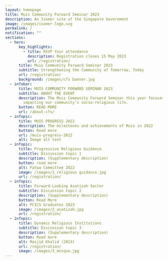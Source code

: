 ```yaml
---
layout: homepage
title: Muis Community Forward Seminar 2023
description: An Isomer site of the Singapore Government
image: /images/isomer-logo.svg
permalink: /
notification: ""
sections:
  - hero:
      key_highlights:
        - title: RSVP Your attendance
          description: Registration closes 15 May 2023
          url: /registration/
      title: Muis Community Forward Seminar 2023
      subtitle: Strengthening the Community of Tomorrow, Today
      url: /registration/
      background: /images/cfs banner.jpg
  - infobar:
      title: MUIS COMMUNITY FORWARD SEMINAR 2023
      subtitle: ABOUT THE EVENT
      description: The Muis Community Forward Seminar this year focuses on key issues
        impacting our community’s socio-religious life.
      button: READ MORE
      url: /about-cfs/
  - infopic:
      title: MUIS PROGRESS 2022
      description: The milestones and achievements of Muis in 2022
      button: Read more
      url: /muis-progress-2022
      alt: Image alt text
  - infopic:
      title: Progressive Religious Guidance
      subtitle: Discussion topic 1
      description: (Supplementary description)
      button: read more
      alt: Fatwa Committee 2022
      image: /images/1_religious guidance.jpg
      url: /registration/
  - infopic:
      title: Forward-Looking Asatizah Sector
      subtitle: Discussion topic 2
      description: (Supplementary description)
      button: Read More
      alt: PCICS Graduates 2023
      image: /images/2_asatizah.jpg
      url: /registration/
  - infopic:
      title: Dynamic Religious Institutions
      subtitle: Discussion topic 3
      description: (Supplementary description)
      button: Read more
      alt: Masjid Khalid (2023)
      url: /registration/
      image: /images/3_mosque.jpg
---
```

